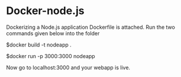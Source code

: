 # Docker-node.js
Dockerizing a Node.js application
Dockerfile is attached. Run the two commands given below into the folder

$docker build -t nodeapp .

$docker run -p 3000:3000 nodeapp

Now go to localhost:3000 and your webapp is live.
